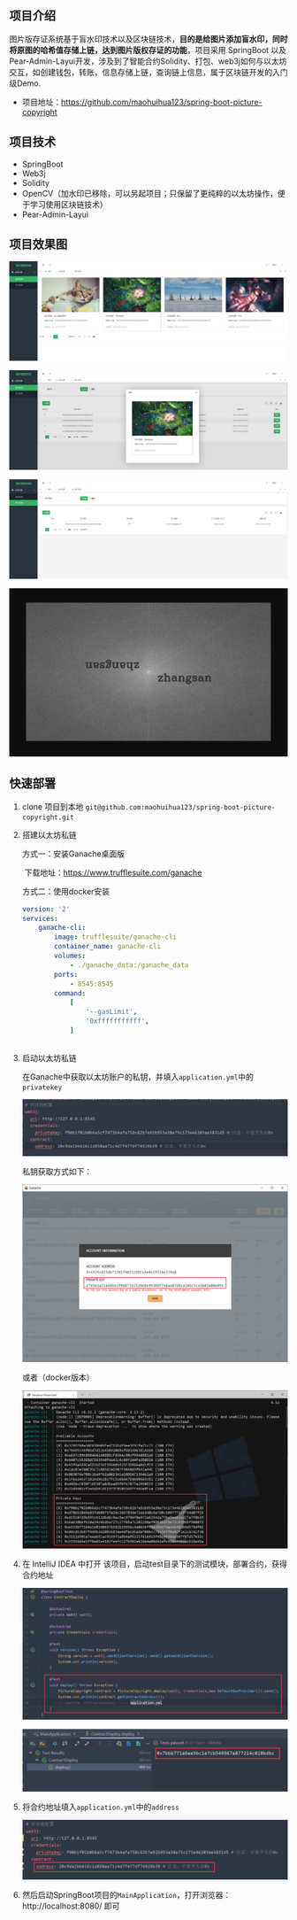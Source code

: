 ## 项目介绍

图片版存证系统基于盲水印技术以及区块链技术，**目的是给图片添加盲水印，同时将原图的哈希值存储上链，达到图片版权存证的功能**，项目采用 SpringBoot 以及Pear-Admin-Layui开发，涉及到了智能合约Solidity、打包、web3j如何与以太坊交互，如创建钱包，转账，信息存储上链，查询链上信息，属于区块链开发的入门级Demo.

* 项目地址：https://github.com/maohuihua123/spring-boot-picture-copyright

## 项目技术



* SpringBoot
* Web3j
* Solidity
* OpenCV（加水印已移除，可以另起项目；只保留了更纯粹的以太坊操作，便于学习使用区块链技术）
* Pear-Admin-Layui

## 项目效果图

![image-20210705205114350](README/image-20210705205114350.png)

![image-20210705205220704](README/image-20210705205220704.png)

![image-20210705205317737](README/image-20210705205317737.png)

![image-20210705205421930](README/image-20210705205421930.png)

## 快速部署

1. clone 项目到本地 `git@github.com:maohuihua123/spring-boot-picture-copyright.git`

2. 搭建以太坊私链

   方式一：安装Ganache桌面版

   ​		下载地址：https://www.trufflesuite.com/ganache

   方式二：使用docker安装

   ```yml
   version: '2'
   services:
       ganache-cli:
           image: trufflesuite/ganache-cli
           container_name: ganache-cli
           volumes:
               - ./ganache_data:/ganache_data
           ports:
               - 8545:8545
           command:
               [
                   '--gasLimit',
                   '0xfffffffffff',
               ]
                  
   ```

3. 启动以太坊私链

   在Ganache中获取以太坊账户的私钥，并填入`application.yml`中的`privatekey`

   ![image-20210705210929807](README/image-20210705210929807.png)

   私钥获取方式如下：

   ![image-20210705210514854](README/image-20210705210514854.png)

   或者（docker版本）

   ![image-20210705210656517](README/image-20210705210656517.png)

4. 在 IntelliJ IDEA 中打开 该项目，启动test目录下的测试模块，部署合约，获得合约地址

   ![image-20210705211138852](README/image-20210705211138852.png)

   

   ![image-20210705211501442](README/image-20210705211501442.png)

5. 将合约地址填入`application.yml`中的`address`

   ![image-20210705211556831](README/image-20210705211556831.png)

6. 然后启动SpringBoot项目的`MainApplication`，打开浏览器：http://localhost:8080/ 即可

   

